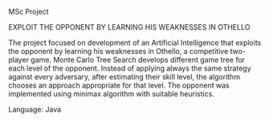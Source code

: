 MSc Project

EXPLOIT THE OPPONENT BY LEARNING HIS WEAKNESSES IN OTHELLO

The project focused on development of an Artificial Intelligence that exploits the opponent by learning his weaknesses in Othello, a competitive two-player game. Monte Carlo Tree Search develops different game tree for each level of the opponent. Instead of applying always the same strategy against every adversary, after estimating their skill level, the algorithm chooses an approach appropriate for that level. The opponent was implemented using minimax algorithm with suitable heuristics.
            
Language: Java
